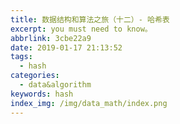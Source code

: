 ```yaml
---
title: 数据结构和算法之旅（十二）- 哈希表
excerpt: you must need to know。
abbrlink: 3cbe22a9
date: 2019-01-17 21:13:52
tags:
  - hash
categories:
  - data&algorithm
keywords: hash
index_img: /img/data_math/index.png
---
```

